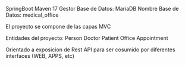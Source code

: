 SpringBoot Maven 17
Gestor Base de Datos: MariaDB
Nombre Base de Datos: medical_office

El proyecto se compone de las capas MVC

Entidades del proyecto:
Person
  Doctor
  Patient
Office
Appointment

Orientado a exposicion de Rest API para ser cosumido por diferentes interfaces (WEB, APPS, etc)
  
